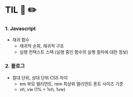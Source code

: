 # TIL 📖 ✏️


 ### 1. Javascript
 
  - 재귀 함수
    * 재귀적 순회, 재귀적 구조
    * 실행 컨텍스트 스택 (실행 중인 함수의 실행 절차에 대한 정보)


 ### 2. 블로그
 
  - 절대 단위, 상대 단위 CSS 차이
    * em 부모 엘리먼트, rem 최상위 엘리먼트 폰트 사이즈 기준
    * vh, vw (1% = 1vh, 1vw) 

